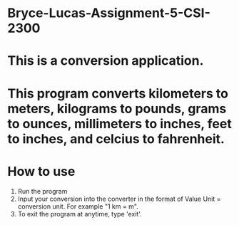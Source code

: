 # Bryce-Lucas-Assignment-5-CSI-2300
# This is a conversion application. 
# This program converts kilometers to meters, kilograms to pounds, grams to ounces, millimeters to inches, feet to inches, and celcius to fahrenheit.
# How to use 
1. Run the program
2. Input your conversion into the converter in the format of Value Unit = conversion unit. For example "1 km = m".
3. To exit the program at anytime, type 'exit'. 
